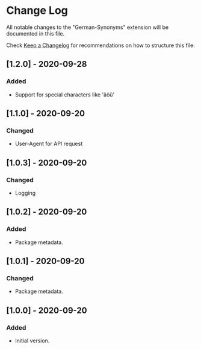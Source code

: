 # Change Log

All notable changes to the "German-Synonyms" extension will be documented in this file.

Check [Keep a Changelog](http://keepachangelog.com/) for recommendations on how to structure this file.

## [1.2.0] - 2020-09-28
### Added
- Support for special characters like 'äöü'

## [1.1.0] - 2020-09-20
### Changed
- User-Agent for API request

## [1.0.3] - 2020-09-20
### Changed
- Logging

## [1.0.2] - 2020-09-20
### Added
- Package metadata.

## [1.0.1] - 2020-09-20
### Changed
- Package metadata.

## [1.0.0] - 2020-09-20
### Added
- Initial version.